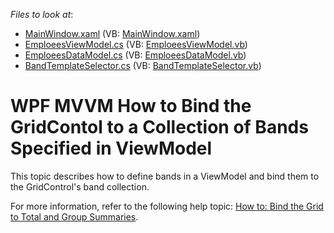 <!-- default file list -->
*Files to look at*:

* [MainWindow.xaml](./CS/GridMVVMBandsSample/MainWindow.xaml) (VB: [MainWindow.xaml](./VB/GridMVVMBandsSample/MainWindow.xaml))
* [EmploeesViewModel.cs](./CS/GridMVVMBandsSample/EmploeesViewModel.cs) (VB: [EmploeesViewModel.vb](./VB/GridMVVMBandsSample/EmploeesViewModel.vb))
* [EmploeesDataModel.cs](./CS/GridMVVMBandsSample/EmploeesDataModel.cs) (VB: [EmploeesDataModel.vb](./VB/GridMVVMBandsSample/EmploeesDataModel.vb))
* [BandTemplateSelector.cs](./CS/GridMVVMBandsSample/BandTemplateSelector.cs) (VB: [BandTemplateSelector.vb](./VB/GridMVVMBandsSample/BandTemplateSelector.vb))
<!-- default file list end -->

# WPF MVVM How to Bind the GridContol to a Collection of Bands Specified in ViewModel


This topic describes how to define bands in a ViewModel and bind them to the GridControl's band collection.

For more information, refer to the following help topic: [How to: Bind the Grid to Total and Group Summaries](http://docs.devexpress.com/WPF/117249/controls-and-libraries/data-grid/mvvm-enhancements/binding-to-a-collection-of-bands).
